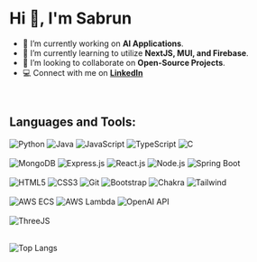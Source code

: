 <h1 align="left">Hi 👋, I'm Sabrun</h1>

  - 🔭 I’m currently working on **AI Applications**.
  - 🌱 I’m currently learning to utilize **NextJS, MUI, and Firebase**.
  - 👯 I’m looking to collaborate on **Open-Source Projects**.
  - :computer: Connect with me on **[LinkedIn](https://www.linkedin.com/in/sabrun/)**


<br/>

<h2 align="left">Languages and Tools:</h2>
<div>
  <img  alt="Python" src ="https://img.shields.io/badge/Python-14354C?style=for-the-badge&logo=python&logoColor=white"/>
  <img  alt="Java" src ="https://img.shields.io/badge/Java-ED8B00?style=for-the-badge&logo=openjdk&logoColor=white"/>
  <img  alt="JavaScript" src="https://img.shields.io/badge/JavaScript-%23323330.svg?style=for-the-badge&logo=javascript&logoColor=white"/>
  <img  alt="TypeScript" src="https://img.shields.io/badge/TypeScript-007ACC?style=for-the-badge&logo=typescript&logoColor=white"/>
  <img alt="C" src="https://img.shields.io/badge/C-00599C?style=for-the-badge&logo=c&logoColor=white"/>
</div>

<br/>

<div>
  <img  alt="MongoDB" src="https://img.shields.io/badge/MongoDB-4EA94B?style=for-the-badge&logo=mongodb&logoColor=white"/>
  <img  alt="Express.js" src="https://img.shields.io/badge/Express.js-404D59?style=for-the-badge"/>
  <img  alt="React.js" src="https://img.shields.io/badge/React-20232A?style=for-the-badge&logo=react&logoColor=61DAFB"/>
  <img  alt="Node.js" src="https://img.shields.io/badge/Node.js-43853D?style=for-the-badge&logo=node.js&logoColor=white"/>
  <img  alt="Spring Boot" src="https://img.shields.io/badge/Spring%20Boot-6DB33F.svg?style=for-the-badge&logo=Spring-Boot&logoColor=whitee"/>
</div>

<br/>

<div>
  <img  alt="HTML5" src="https://img.shields.io/badge/html5-%23E34F26.svg?style=for-the-badge&logo=html5&logoColor=white"/>
  <img  alt="CSS3" src="https://img.shields.io/badge/css3-%231572B6.svg?style=for-the-badge&logo=css3&logoColor=white"/>
  <img  alt="Git" src="https://img.shields.io/badge/-Git-F05032?style=for-the-badge&logo=git&logoColor=white"/>
  <img  alt="Bootstrap" src ="https://img.shields.io/badge/Bootstrap-563D7C?style=for-the-badge&logo=bootstrap&logoColor=white"/>
  <img alt="Chakra" src="https://img.shields.io/badge/chakra-%234ED1C5.svg?style=for-the-badge&logo=chakraui&logoColor=white"/>
  <img alt="Tailwind" src="https://img.shields.io/badge/Tailwind_CSS-38B2AC?style=for-the-badge&logo=tailwind-css&logoColor=white"/>


  
  
<!--   <img  alt="Markdown" src ="https://img.shields.io/badge/Markdown-000000?style=for-the-badge&logo=markdown&logoColor=white" alt="Markdown Logo" /> -->
</div>

<br/>
  <div>
    <img alt="AWS ECS" src="https://img.shields.io/badge/Amazon%20ECS-FF9900.svg?style=for-the-badge&logo=Amazon-ECS&logoColor=white"/>
    <img alt="AWS Lambda" src="https://img.shields.io/badge/AWS%20Lambda-FF9900.svg?style=for-the-badge&logo=AWS-Lambda&logoColor=white"/>
    <img alt="OpenAI API" src="https://img.shields.io/badge/OpenAI-412991.svg?style=for-the-badge&logo=OpenAI&logoColor=white"/>
  </div>

<br/>
  
  <div>
    <img alt="ThreeJS" src="https://img.shields.io/badge/ThreeJs-black?style=for-the-badge&logo=three.js&logoColor=white"/>
  </div>
  
<br/>

![Top Langs](https://github-readme-stats.vercel.app/api/top-langs/?username=SabrunTheDev&hide_progress=true&theme=tokyonight&border_color=2e4058)

<!--
**SabrunTheDev/SabrunTheDev** is a ✨ _special_ ✨ repository because its `README.md` (this file) appears on your GitHub profile.

Here are some ideas to get you started:

- 🔭 I’m currently working on ...
- 🌱 I’m currently learning ...
- 👯 I’m looking to collaborate on ...
- 🤔 I’m looking for help with ...
- 💬 Ask me about ...
- 📫 How to reach me: ...
- 😄 Pronouns: ...
- ⚡ Fun fact: ...
-->

